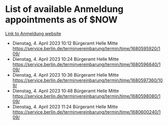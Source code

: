 # List of available Anmeldung appointments as of $NOW
[Link to Anmeldung website](https://service.berlin.de/terminvereinbarung/termin/tag.php?termin=1&anliegen[]=120686&dienstleisterlist=122210,122217,327316,122219,327312,122227,327314,122231,327346,122243,327348,122254,122252,329742,122260,329745,122262,329748,122271,327278,122273,327274,122277,327276,330436,122280,327294,122282,327290,122284,327292,122291,327270,122285,327266,122286,327264,122296,327268,150230,329760,122297,327286,122294,327284,122312,329763,122314,329775,122304,327330,122311,327334,122309,327332,317869,122281,327352,122279,329772,122283,122276,327324,122274,327326,122267,329766,122246,327318,122251,327320,122257,327322,122208,327298,122226,327300&herkunft=http%3A%2F%2Fservice.berlin.de%2Fdienstleistung%2F120686%2F)
- Dienstag, 4. April 2023 10:12 Bürgeramt Helle Mitte https://service.berlin.de/terminvereinbarung/termin/time/1680595920/109/
- Dienstag, 4. April 2023 10:24 Bürgeramt Helle Mitte https://service.berlin.de/terminvereinbarung/termin/time/1680596640/109/
- Dienstag, 4. April 2023 10:36 Bürgeramt Helle Mitte https://service.berlin.de/terminvereinbarung/termin/time/1680597360/109/
- Dienstag, 4. April 2023 10:48 Bürgeramt Helle Mitte https://service.berlin.de/terminvereinbarung/termin/time/1680598080/109/
- Dienstag, 4. April 2023 11:24 Bürgeramt Helle Mitte https://service.berlin.de/terminvereinbarung/termin/time/1680600240/109/
